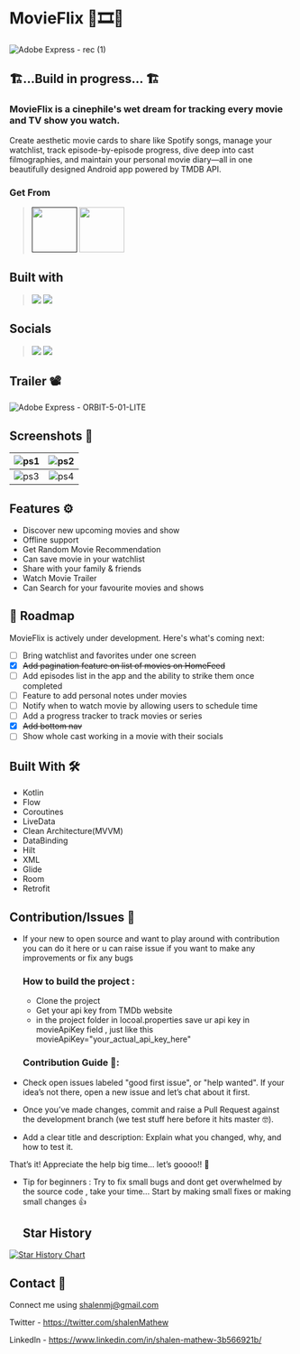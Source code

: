 
# MovieFlix 🍿🎞️🥤

![Adobe Express - rec (1)](https://github.com/user-attachments/assets/f7c5b24e-4606-49f3-a809-e9a39c7e6f1b)



## 🏗️...Build in progress... 🏗️

### MovieFlix is a cinephile's wet dream for tracking every movie and TV show you watch.

Create aesthetic movie cards to share like Spotify songs, manage your watchlist, track episode-by-episode progress, dive deep into cast filmographies, and maintain your personal movie diary—all in one beautifully designed Android app powered by TMDB API.

### Get From
> [<img src="https://gitlab.com/IzzyOnDroid/repo/-/raw/master/assets/IzzyOnDroid.png" height="80">]()
> [<img src="https://github.com/vishal2376/snaptick/assets/38159691/f502e2ec-dbf4-4ed6-b23f-a47b74080fea" height="80">](https://github.com/shalenMathew/MovieFlix_App/releases)

## Built with
> [<img src="https://ziadoua.github.io/m3-Markdown-Badges/badges/Android/android2.svg">]()
> [<img src="https://ziadoua.github.io/m3-Markdown-Badges/badges/Kotlin/kotlin2.svg">]()

## Socials
> [<img src="https://ziadoua.github.io/m3-Markdown-Badges/badges/Discord/discord2.svg">](https://discord.gg/QpDJh3rT4q)
> [<img src="https://ziadoua.github.io/m3-Markdown-Badges/badges/Twitter/twitter1.svg">](https://x.com/shalenmathew)


## Trailer 📽️

![Adobe Express - ORBIT-5-01-LITE](https://github.com/user-attachments/assets/59777f5b-0e67-4dde-9a13-a4c4bb860153)

## Screenshots 📱

| ![ps1](https://github.com/user-attachments/assets/fbda1306-fe35-46ad-a38d-c8e164ec6a94) | ![ps2](https://github.com/user-attachments/assets/4675976f-9d32-4c33-8f3c-d2e42f591b96) |
|:-----------------------------------------------------------------------------------------|:---------------------------------------------------------------------------------------:|
| ![ps3](https://github.com/user-attachments/assets/fd008344-126a-49ae-9699-da5092f9d291)  | ![ps4](https://github.com/user-attachments/assets/d667ee51-0e1e-481b-b66f-0f970506a335)  |
 

## Features ⚙️

- Discover new upcoming movies and show
- Offline support
- Get Random Movie Recommendation
- Can save movie in your watchlist
- Share with your family & friends
- Watch Movie Trailer
- Can Search for your favourite movies and shows

## 🚀 Roadmap

MovieFlix is actively under development. Here's what's coming next:

- [ ] Bring watchlist and favorites under one screen 
- [x] ~~Add pagination feature on list of movies on HomeFeed~~
- [ ] Add episodes list in the app and the ability to strike them once completed
- [ ] Feature to add personal notes under movies
- [ ] Notify when to watch movie by allowing users to schedule time
- [ ] Add a progress tracker to track movies or series
- [x] ~~Add bottom nav~~
- [ ] Show whole cast working in a movie with their socials

## Built With 🛠
- Kotlin
- Flow
- Coroutines
- LiveData
- Clean Architecture(MVVM)
- DataBinding
- Hilt
- XML
- Glide
- Room
- Retrofit

## Contribution/Issues 🤝
- If your new to open source and want to play around with contribution you can do it here or u can raise issue if you want to make any improvements or fix any bugs

  
  ### How to build the project :
  - Clone the project
  - Get your api key from TMDb website
  - in the project folder in locoal.properties save ur api key in movieApiKey field , just like this movieApiKey="your_actual_api_key_here"

  ### Contribution Guide 🚀:
 - Check open issues labeled "good first issue", or "help wanted". If your idea’s not there, open a new issue and let’s chat about it first.
 - Once you’ve made changes, commit and raise a Pull Request against the development branch (we test stuff here before it hits master 🤓).
 - Add a clear title and description: Explain what you changed, why, and how to test it.

  That’s it! Appreciate the help big time… let’s goooo!! 🎉
  
- Tip for beginners : Try to fix small bugs and dont get overwhelmed by the source code , take your time... Start by making small fixes or making small changes 👍


  ## Star History

<a href="https://www.star-history.com/#shalenMathew/MovieFlix_App&type=date&legend=top-left">
 <picture>
   <source media="(prefers-color-scheme: dark)" srcset="https://api.star-history.com/svg?repos=shalenMathew/MovieFlix_App&type=date&theme=dark&legend=top-left" />
   <source media="(prefers-color-scheme: light)" srcset="https://api.star-history.com/svg?repos=shalenMathew/MovieFlix_App&type=date&legend=top-left" />
   <img alt="Star History Chart" src="https://api.star-history.com/svg?repos=shalenMathew/MovieFlix_App&type=date&legend=top-left" />
 </picture>
</a>


## Contact 📧
Connect me using shalenmj@gmail.com

Twitter - https://twitter.com/shalenMathew

Linkedln - https://www.linkedin.com/in/shalen-mathew-3b566921b/
